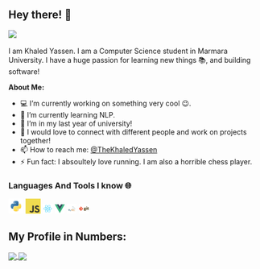 ## Hey there! 👋
![](https://visitor-badge.laobi.icu/badge?page_id=KayvT)

I am Khaled Yassen. I am a Computer Science student in Marmara University. I have a huge passion for learning new things :books:, and building software!

  
**About Me:**

- 💻 I’m currently working on something very cool :wink:.
- 🌱 I’m currently learning NLP.
- :school: I’m in my last year of university! 
- 💬 I would love to connect with different people and work on projects together!
- 📫 How to reach me: [@TheKhaledYassen](https://twitter.com/TheKhaledYassen)
- ⚡ Fun fact: I absoultely love running. I am also a horrible chess player.


### Languages And Tools I know 🌐

<code><img height="30" src="https://raw.githubusercontent.com/github/explore/80688e429a7d4ef2fca1e82350fe8e3517d3494d/topics/python/python.png"></code>
<code><img height="30" src="https://raw.githubusercontent.com/github/explore/80688e429a7d4ef2fca1e82350fe8e3517d3494d/topics/javascript/javascript.png"></code>
<code><img height="20" src="https://raw.githubusercontent.com/github/explore/80688e429a7d4ef2fca1e82350fe8e3517d3494d/topics/react/react.png"></code>
<code><img height="20" src="https://raw.githubusercontent.com/github/explore/80688e429a7d4ef2fca1e82350fe8e3517d3494d/topics/vue/vue.png"></code>
<code><img height="20" src="https://raw.githubusercontent.com/github/explore/80688e429a7d4ef2fca1e82350fe8e3517d3494d/topics/mysql/mysql.png"></code>
<code><img height="20" src="https://raw.githubusercontent.com/github/explore/80688e429a7d4ef2fca1e82350fe8e3517d3494d/topics/git/git.png"></code>

## My Profile in Numbers: 
<a href="#">
  <img align="center" src="https://github-readme-stats.vercel.app/api?username=KayvT&count_private=true&show_icons=true" />
</a>
<a href="#">
  <img align="center" src="https://github-readme-stats.vercel.app/api/top-langs/?username=KayvT&layout=compact" />
</a>


